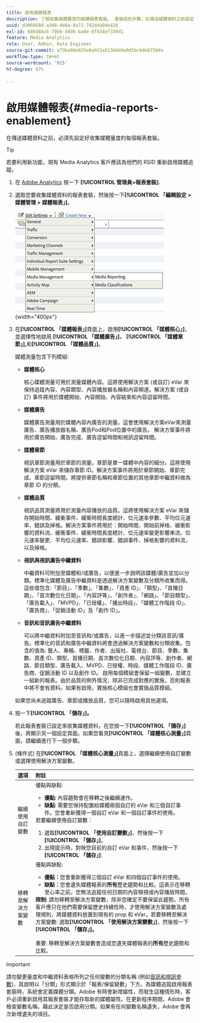 ```yaml
---
title: 啟用媒體報表
description: 了解收集媒體量度的媒體報表套裝。 遵循這些步驟，在傳送媒體資料之前設定媒體報表。
uuid: d306068d-a308-4b6e-8a72-742dda0de428
exl-id: 686d88a5-79b6-4936-ba9e-8f834ef330d1
feature: Media Analytics
role: User, Admin, Data Engineer
source-git-commit: a73ba98e025e0a915a5136bb9e0d5bcbde875b0a
workflow-type: tm+mt
source-wordcount: '915'
ht-degree: 97%

---
```


# 啟用媒體報表{#media-reports-enablement}

在傳送媒體資料之前，必須先設定好收集媒體量度的每個報表套裝。

>[!TIP]
>
>若要利用新功能，現有 Media Analytics 客戶應該為他們的 RSID 重新啟用媒體追蹤。

1. 在 [Adobe Analytics](https://experience.adobe.com) 按一下 **[!UICONTROL 管理員>報表套裝].**
1. 選取您要收集媒體資料的報表套裝，然後按一下&#x200B;**[!UICONTROL 「編輯設定 > 媒體管理 > 媒體報表」]**。

   ![](assets/media-reporting.png){width="400px"}

1. 在&#x200B;**[!UICONTROL 「媒體報表」]**&#x200B;頁面上，啟用&#x200B;**[!UICONTROL 「媒體核心」]**，並選擇性地啟用 **[!UICONTROL 「媒體廣告」]、** **[!UICONTROL 「媒體章節」],**&#x200B;和&#x200B;**[!UICONTROL 「媒體品質」]**。

   媒體測量包含下列模組:

   * **媒體核心**

      核心媒體測量可用於測量媒體內容。這將使用解決方案 (或自訂) eVar 來保持追蹤內容、內容類型、內容播放器名稱和內容頻道。解決方案 (或自訂) 事件將用於媒體開始、內容開始、內容結束和內容逗留時間。

   * **媒體廣告**

      媒體廣告測量用於媒體內容內廣告的測量。這會使用解決方案eVar來測量廣告、廣告播放器名稱、廣告Pod和Pod位置中的廣告。 解決方案事件將用於廣告開始、廣告完成、廣告逗留時間和視訊逗留時間。

   * **媒體章節**

      視訊章節測量用於章節的測量。章節是單一媒體中內容的細分。這將使用解決方案 eVar 來儲存章節 ID。解決方案事件將用於章節開始、章節完成、章節逗留時間。將提供章節名稱和章節位置的其他章節中繼資料做為章節 ID 的分類。

   * **媒體品質**

      視訊品質測量將用於測量內容播放的品質。這將使用解決方案 eVar 來儲存開始時間、緩衝事件、緩衝時間長度總計、位元速率參數、平均位元速率、錯誤及掉格。解決方案事件將用於：開始時間、開始前掉格、緩衝影響的資料流、緩衝事件、緩衝時間長度總計、位元速率變更影響串流、位元速率變更、平均位元速率、錯誤影響、錯誤事件、掉格影響的資料流，以及掉格。

   * **視訊與視訊廣告中繼資料**

      中繼資料可附加至媒體和/或廣告，以便進一步說明該媒體/廣告並加以分類。標準化媒體及廣告中繼資料是透過解決方案變數及分類所收集而得。這些值包含:「節目」、「季數」、「集數」、「資產 ID」、「類型」、「首播日期」、「首次數位化日期」、「內容評等」、「創作者」、「網路」、「節目類型」、「廣告載入」、「MVPD」、「已授權」、「播出時段」、「媒體工作階段 ID」、「廣告商」、「促銷活動 ID」及「創作 ID」。

   * **音訊和音訊廣告中繼資料**

      可以將中繼資料附加至音訊和/或廣告，以進一步描述並分類該音訊/廣告。標準化的音訊和廣告中繼資料將會透過解決方案變數和分類收集。包含的值為: 藝人、專輯、標籤、作者、出版社、電視台、節目、季數、集數、資產 ID、類型、首播日期、首次數位化日期、內容評等、創作者、網路、節目類型、廣告載入、MVPD、已授權、時段、媒體工作階段 ID、廣告商、促銷活動 ID 以及創作 ID。
   啟用每個模組會保留一組變數，並建立一組新的報表。由於品質的例外情況，除非已完成對應的實施，否則報表中將不會有資料。如果有啟用，實施核心模組也會實施品質模組。

   如果您尚未追蹤廣告、章節或播放品質，您可以隨時啟用其他選項。

1. 按一下&#x200B;**[!UICONTROL 「儲存」]。**

   若此報表套裝已設定來收集媒體資料，在您按一下&#x200B;**[!UICONTROL 「儲存」]**&#x200B;後，將顯示另一個設定頁面。如果您看見&#x200B;**[!UICONTROL 「媒體核心測量」]**&#x200B;頁面，請繼續進行下一個步驟。

1. (條件式) 在&#x200B;**[!UICONTROL 「媒體核心測量」]**&#x200B;頁面上，選擇繼續使用自訂變數或選擇使用解決方案變數。

   | 選項 | 附註 |
   | --- | --- |
   | 繼續使用自訂變數 | 優點與缺點:<ul> <li> **優點:** 內容趨勢會在移轉之後繼續運作。 </li> <li> **缺點:** 需要您保持配置給媒體兩個自訂的 eVar 和三個自訂事件。您會重新獲得一個自訂 eVar 和一個自訂事件的使用。 </li> </ul> 若要繼續使用自訂變數： <ol> <li>選取&#x200B;**[!UICONTROL 「使用自訂變數」]**，然後按一下&#x200B;**[!UICONTROL 「儲存」]**。 </li> <li>出現提示時，對映您目前的自訂 eVar 和事件，然後按一下&#x200B;**[!UICONTROL 「儲存」]**: </li> </ol> |
   | 移轉至解決方案變數 | 優點與缺點:<ul> <li> **優點：**&#x200B;您會重新獲得三個自訂 eVar 和四個自訂事件的使用。 </li> <li> **缺點：**&#x200B;您會遺失媒體報表的&#x200B;**所有**&#x200B;歷史趨勢和比較。這表示在移轉至心率之前，您無法追蹤任何日期的內容檢視或內容播放時間。 </li> </ul> **限制:** 請勿移轉至解決方案變數，除非您確定不要保留此趨勢。所有客戶應只在他們需要保留歷史持續性時，才使用解決方案變數及處理規則，將媒體資料放置到現有的 prop 和 eVar。若要移轉至解決方案變數: 選取&#x200B;**[!UICONTROL 「使用解決方案變數」]**，然後按一下&#x200B;**[!UICONTROL 「儲存」]。** <br><br> 重要: 移轉至解決方案變數會造成您遺失媒體報表的&#x200B;**所有**&#x200B;歷史趨勢和比較。 |

>[!IMPORTANT]
>
>請勿變更量度和中繼資料表格所列之任何變數的分類名稱 (例如[音訊和視訊參數](/help/metrics-and-metadata/audio-video-parameters.md))，其說明以「分類」形式顯示於「報表/保留變數」下方。為媒體追蹤啟用報表套裝時，系統會定義媒體分類。Adobe 有時會新增屬性，而發生這種情形時，客戶必須重新啟用其報表套裝才能存取新的媒體屬性。在更新程序期間，Adobe 會檢查變數名稱，藉此決定是否啟用分類。如果有任何變數名稱遺失，Adobe 會再次新增遺失的項目。
